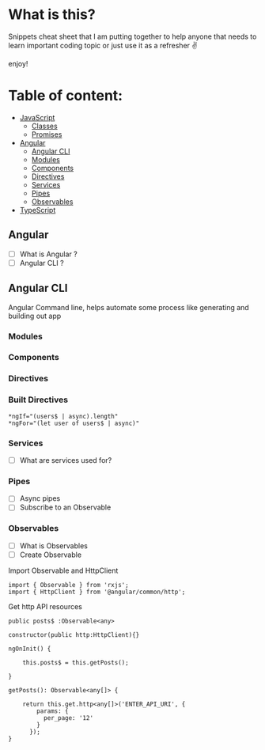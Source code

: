 # What is this?

Snippets cheat sheet that I am putting together to help anyone that needs to learn important coding topic or just use it as a refresher ✌️  

enjoy!


# Table of content:

- [JavaScript](/JavaScript/js.md#javascript)
    - [Classes](/JavaScript/js.md#classes)
    - [Promises](/JavaScript/js.md#Promises)
- [Angular](/Angular/angular.md#angular)
    - [Angular CLI](/Angular/angular.md#angular-cli)
    - [Modules](/Angular/angular.md#Modules)
    - [Components](/Angular/angular.md#Components)
    - [Directives](/Angular/angular.md#Directives)
    - [Services](/Angular/angular.md#Services)
    - [Pipes](/Angular/angular.md#Services)
    - [Observables](/Angular/angular.md#Observables)
- [TypeScript](/TypeScript/ts.md#typescript)

## Angular

- [ ] What is Angular ?
- [ ] Angular CLI ?

## Angular CLI

Angular Command line, helps automate some process like generating and building out app

### Modules

### Components

### Directives

### Built Directives

```
*ngIf="(users$ | async).length"
*ngFor="(let user of users$ | async)"

```
### Services

- [ ] What are services used for?
 
### Pipes

- [ ] Async pipes
- [ ] Subscribe to an Observable
  
### Observables
- [ ] What is Observables
- [ ] Create Observable

Import Observable and HttpClient

```
import { Observable } from 'rxjs';
import { HttpClient } from '@angular/common/http';

```
Get http API resources

```
public posts$ :Observable<any>

constructor(public http:HttpClient){}

ngOnInit() {

    this.posts$ = this.getPosts();

}

getPosts(): Observable<any[]> {

    return this.get.http<any[]>('ENTER_API_URI', {
        params: {
          per_page: '12'
        }
      });
}


```